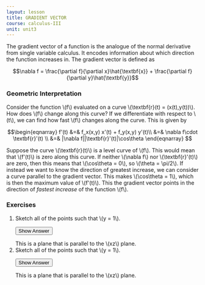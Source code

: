 ```yaml
---
layout: lesson
title: GRADIENT VECTOR
course: calculus-III
unit: unit3
---
```


The gradient vector of a function is the analogue of the normal derivative from single variable calculus. It encodes information about which direction the function increases in. The gradient vector is defined as 

$$\nabla f = \frac{\partial f}{\partial x}\hat{\textbf{x}} + \frac{\partial f}{\partial y}\hat{\textbf{y}}$$

### Geometric Interpretation
Consider the function \\(f\\) evaluated on a curve \\(\textbf{r}(t) = (x(t),y(t))\\). How does \\(f\\) change along this curve? If we differentiate with respect to \\(t\\), we can find how fast \\(f\\) changes along the curve. This is given by 

$$\begin{eqnarray}
f'(t) &=& f_x(x,y) x'(t) + f_y(x,y) y'(t)\\
&=& \nabla f\cdot \textbf{r}'(t) \\
&=& |\nabla f||\textbf{r}'(t)|\cos\theta
\end{eqnarray} $$

Suppose the curve \\(\textbf{r}(t)\\) is a level curve of \\(f\\). This would mean that \\(f'(t)\\) is zero along this curve. If neither \\(\nabla f\\) nor \\(\textbf{r}'(t)\\) are zero, then this means that \\(\cos\theta = 0\\), so \\(\theta = \pi/2\\). If instead we want to know the direction of greatest increase, we can consider a curve parallel to the gradient vector. This makes \\(\cos\theta = 1\\), which is then the maximum value of \\(f'(t)\\). This the gradient vector points in the direction of *fastest increase* of the function \\(f\\).




### Exercises

<ol>
<li> <div> Sketch all of the points such that \(y = 1\). </div>

<button onclick="myFunction('answer2')" class="answerButton">Show Answer</button>
<div  id="answer2" class="answer">
This is a plane that is parallel to the \(xz\) plane. 
</div> </li>
<li> <div> Sketch all of the points such that \(y = 1\). </div>

<button onclick="myFunction('answer2')" class="answerButton">Show Answer</button>
<div  id="answer2" class="answer">
This is a plane that is parallel to the \(xz\) plane. 
</div> </li>
</ol>